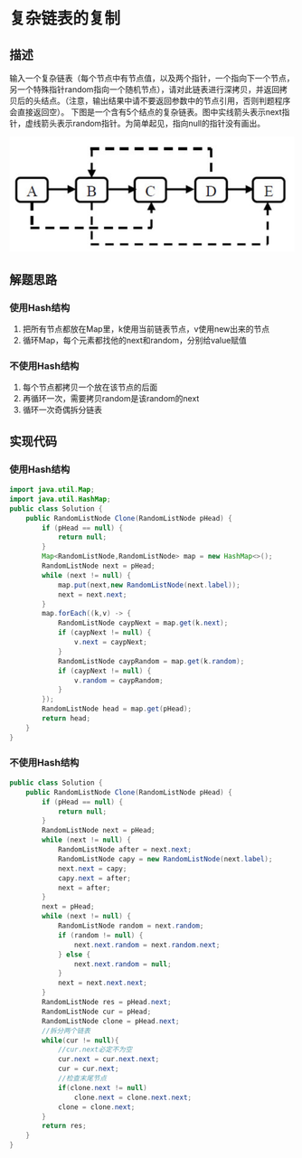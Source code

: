 # 复杂链表的复制

## 描述
输入一个复杂链表（每个节点中有节点值，以及两个指针，一个指向下一个节点，另一个特殊指针random指向一个随机节点），请对此链表进行深拷贝，并返回拷贝后的头结点。（注意，输出结果中请不要返回参数中的节点引用，否则判题程序会直接返回空）。 下图是一个含有5个结点的复杂链表。图中实线箭头表示next指针，虚线箭头表示random指针。为简单起见，指向null的指针没有画出。

![](./img/Clone/2022-06-17-13-01-16.png)

## 解题思路

### 使用Hash结构
1. 把所有节点都放在Map里，k使用当前链表节点，v使用new出来的节点
2. 循环Map，每个元素都找他的next和random，分别给value赋值

### 不使用Hash结构
1. 每个节点都拷贝一个放在该节点的后面
2. 再循环一次，需要拷贝random是该random的next
3. 循环一次奇偶拆分链表

## 实现代码

### 使用Hash结构
```java
import java.util.Map;
import java.util.HashMap;
public class Solution {
    public RandomListNode Clone(RandomListNode pHead) {
        if (pHead == null) {
            return null;
        }
        Map<RandomListNode,RandomListNode> map = new HashMap<>();
        RandomListNode next = pHead;
        while (next != null) {
            map.put(next,new RandomListNode(next.label));
            next = next.next;
        }
        map.forEach((k,v) -> {
            RandomListNode caypNext = map.get(k.next);
            if (caypNext != null) {
                v.next = caypNext;
            }
            RandomListNode caypRandom = map.get(k.random);
            if (caypNext != null) {
                v.random = caypRandom;
            }
        });
        RandomListNode head = map.get(pHead);
        return head;
    }
}
```

### 不使用Hash结构
```java
public class Solution {
    public RandomListNode Clone(RandomListNode pHead) {
        if (pHead == null) {
            return null;
        }
        RandomListNode next = pHead;
        while (next != null) {
            RandomListNode after = next.next;
            RandomListNode capy = new RandomListNode(next.label);
            next.next = capy;
            capy.next = after;
            next = after;
        }
        next = pHead;
        while (next != null) {
            RandomListNode random = next.random;
            if (random != null) {
                next.next.random = next.random.next;
            } else {
                next.next.random = null;
            }
            next = next.next.next;
        }
        RandomListNode res = pHead.next;
        RandomListNode cur = pHead;
        RandomListNode clone = pHead.next;
        //拆分两个链表
        while(cur != null){
            //cur.next必定不为空
            cur.next = cur.next.next;
            cur = cur.next;
            //检查末尾节点
            if(clone.next != null)
                clone.next = clone.next.next;
            clone = clone.next;
        }
        return res;
    }
}
```